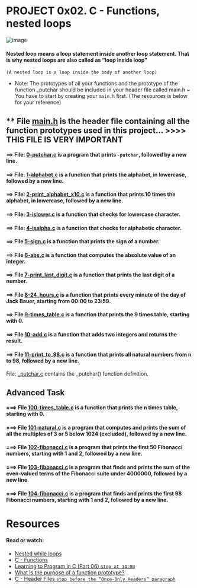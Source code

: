 # PROJECT 0x02. C - Functions, nested loops
![image](https://user-images.githubusercontent.com/105258746/189934273-f596e713-d5a1-4ab2-b623-75094e5c9b0e.png)
#### Nested loop means a loop statement inside another loop statement. That is why nested loops are also called as “loop inside loop"
`(A nested loop is a loop inside the body of another loop)`

- Note: The prototypes of all your functions and the prototype of the function _putchar should be included in your header file called main.h
~ You have to start by creating your `main.h` first. (The resources is below for your reference)

## ** File [main.h](./main.h) is the header file containing all the function prototypes used in this project... >>>> THIS FILE IS VERY IMPORTANT

#### ==> File: [0-putchar.c](./0-putchar.c) is a program that prints `-putchar`, followed by a new line.

#### ==> File: [1-alphabet.c](./1-alphabet.c) is a function that prints the alphabet, in lowercase, followed by a new line.

#### ==> File: [2-print_alphabet_x10.c](./2-print_alphabet_x10.c) is a function that prints 10 times the alphabet, in lowercase, followed by a new line.

#### ==> File: [3-islower.c](./3-islower.c) is a function that checks for lowercase character.

#### ==> File: [4-isalpha.c](./4-isalpha.c) is a function that checks for alphabetic character.

#### ==> File [5-sign.c](./5-sign.c) is a function that prints the sign of a number.

#### ==> File [6-abs.c](./6-abs.c) is a function that computes the absolute value of an integer.

#### ==> File [7-print_last_digit.c](./7-print_last_digit.c) is a function that prints the last digit of a number.

#### ==> File [8-24_hours.c](./8-24_hours.c) is a function that prints every minute of the day of Jack Bauer, starting from 00:00 to 23:59.

#### ==> File [9-times_table.c](./9-times_table.c) is a function that prints the 9 times table, starting with 0.

#### ==> File [10-add.c](./10-add.c) is a function that adds two integers and returns the result.

#### ==> File [11-print_to_98.c](./11-print_to_98.c) is a function that prints all natural numbers from n to 98, followed by a new line.

File: [_putchar.c](./_putchar.c) contains the _putchar() function definition.


## Advanced Task

#### ===> File [100-times_table.c](./100-times_table.c) is a function that prints the n times table, starting with 0.

#### ===> File [101-natural.c](./101-natural.c) is a program that computes and prints the sum of all the multiples of 3 or 5 below 1024 (excluded), followed by a new line.

#### ===> File [102-fibonacci.c](./102-fibonacci.c) is a program that prints the first 50 Fibonacci numbers, starting with 1 and 2, followed by a new line.

#### ===> File [103-fibonacci.c](./103-fibonacci.c) is a program that finds and prints the sum of the even-valued terms of the Fibonacci suite under 4000000, followed by a new line.

#### ===> File [104-fibonacci.c](./104-fibonacci.c) is a program that finds and prints the first 98 Fibonacci numbers, starting with 1 and 2, followed by a new line.

# Resources
#### Read or watch:
- [Nested while loops](https://www.youtube.com/watch?v=Z3iGeQ1gIss)
- [C - Functions](https://www.tutorialspoint.com/cprogramming/c_functions.htm)
- [Learning to Program in C (Part 06) `stop at 14:00`](https://www.youtube.com/watch?v=qMlnFwYdqIw)
- [What is the purpose of a function prototype?](https://www.geeksforgeeks.org/what-is-the-purpose-of-a-function-prototype/)
- [C - Header Files `stop before the “Once-Only Headers” paragraph`](https://www.tutorialspoint.com/cprogramming/c_header_files.htm)
